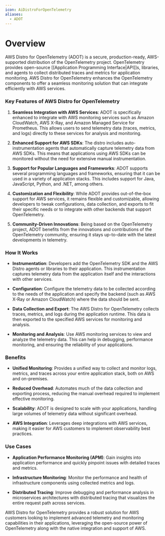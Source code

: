 ```yaml
---
icon: AiDistroForOpenTelemetry
aliases:
  - ADOT
---
```

# Overview

AWS Distro for OpenTelemetry (ADOT) is a secure, production-ready, AWS-supported distribution of the OpenTelemetry project. OpenTelemetry provides open-source [[Application Programming Interface|API]]s, libraries, and agents to collect distributed traces and metrics for application monitoring. AWS Distro for OpenTelemetry enhances the OpenTelemetry components to offer a seamless monitoring solution that can integrate efficiently with AWS services.

### Key Features of AWS Distro for OpenTelemetry

1. **Seamless Integration with AWS Services**: ADOT is specifically enhanced to integrate with AWS monitoring services such as Amazon CloudWatch, AWS X-Ray, and Amazon Managed Service for Prometheus. This allows users to send telemetry data (traces, metrics, and logs) directly to these services for analysis and monitoring.
    
2. **Enhanced Support for AWS SDKs**: The distro includes auto-instrumentation agents that automatically capture telemetry data from AWS SDKs. This means that applications using AWS SDKs can be monitored without the need for extensive manual instrumentation.
    
3. **Support for Popular Languages and Frameworks**: ADOT supports several programming languages and frameworks, ensuring that it can be used in a variety of application stacks. This includes support for Java, JavaScript, Python, and .NET, among others.
    
4. **Customization and Flexibility**: While ADOT provides out-of-the-box support for AWS services, it remains flexible and customizable, allowing developers to tweak configurations, data collection, and exports to fit their specific needs or to integrate with other backends that support OpenTelemetry.
    
5. **Community-Driven Innovations**: Being based on the OpenTelemetry project, ADOT benefits from the innovations and contributions of the OpenTelemetry community, ensuring it stays up-to-date with the latest developments in telemetry.
    

### How It Works

- **Instrumentation**: Developers add the OpenTelemetry SDK and the AWS Distro agents or libraries to their application. This instrumentation captures telemetry data from the application itself and the interactions with other services.
    
- **Configuration**: Configure the telemetry data to be collected according to the needs of the application and specify the backend (such as AWS X-Ray or Amazon CloudWatch) where the data should be sent.
    
- **Data Collection and Export**: The AWS Distro for OpenTelemetry collects traces, metrics, and logs during the application runtime. This data is then exported to the specified AWS services for monitoring and analysis.
    
- **Monitoring and Analysis**: Use AWS monitoring services to view and analyze the telemetry data. This can help in debugging, performance monitoring, and ensuring the reliability of your applications.
    

### Benefits

- **Unified Monitoring**: Provides a unified way to collect and monitor logs, metrics, and traces across your entire application stack, both on AWS and on-premises.
    
- **Reduced Overhead**: Automates much of the data collection and exporting process, reducing the manual overhead required to implement effective monitoring.
    
- **Scalability**: ADOT is designed to scale with your applications, handling large volumes of telemetry data without significant overhead.
    
- **AWS Integration**: Leverages deep integrations with AWS services, making it easier for AWS customers to implement observability best practices.
    

### Use Cases

- **Application Performance Monitoring (APM)**: Gain insights into application performance and quickly pinpoint issues with detailed traces and metrics.
    
- **Infrastructure Monitoring**: Monitor the performance and health of infrastructure components using collected metrics and logs.
    
- **Distributed Tracing**: Improve debugging and performance analysis in microservices architectures with distributed tracing that visualizes the entire request path across services.
    

AWS Distro for OpenTelemetry provides a robust solution for AWS customers looking to implement advanced telemetry and monitoring capabilities in their applications, leveraging the open-source power of OpenTelemetry along with the native integration and support of AWS.